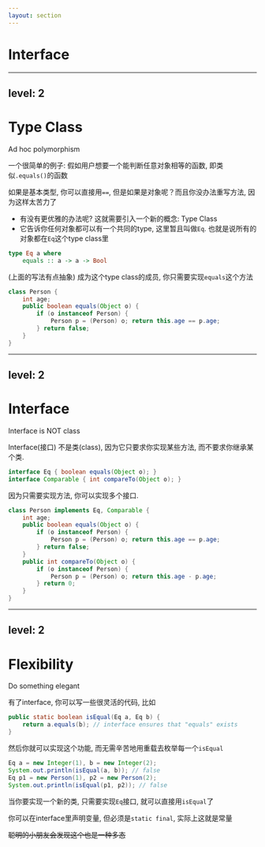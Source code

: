 ```yaml
---
layout: section
---
```

# Interface

---
level: 2
---
# Type Class
Ad hoc polymorphism

一个很简单的例子: 假如用户想要一个能判断任意对象相等的函数, 即类似`.equals()`的函数

如果是基本类型, 你可以直接用`==`, 但是如果是对象呢？而且你没办法重写方法, 因为这样太苦力了
- 有没有更优雅的办法呢? 这就需要引入一个新的概念: Type Class
- 它告诉你任何对象都可以有一个共同的type, 这里暂且叫做`Eq`. 也就是说所有的对象都在`Eq`这个type class里

```haskell
type Eq a where
    equals :: a -> a -> Bool
```

(上面的写法有点抽象) 成为这个type class的成员, 你只需要实现`equals`这个方法

```java
class Person {
    int age;
    public boolean equals(Object o) {
        if (o instanceof Person) {
            Person p = (Person) o; return this.age == p.age;
        } return false;
    }
}
```

---
level: 2
---
# Interface
Interface is NOT class

Interface(接口) 不是类(class), 因为它只要求你实现某些方法, 而不要求你继承某个类. 

```java
interface Eq { boolean equals(Object o); }
interface Comparable { int compareTo(Object o); }
```

因为只需要实现方法, 你可以实现多个接口.

```java
class Person implements Eq, Comparable {
    int age;
    public boolean equals(Object o) {
        if (o instanceof Person) {
            Person p = (Person) o; return this.age == p.age;
        } return false;
    }
    public int compareTo(Object o) {
        if (o instanceof Person) {
            Person p = (Person) o; return this.age - p.age;
        } return 0;
    }
}
```

---
level: 2
---
# Flexibility
Do something elegant

有了interface, 你可以写一些很灵活的代码, 比如

```java
public static boolean isEqual(Eq a, Eq b) {
    return a.equals(b); // interface ensures that "equals" exists
}
```

然后你就可以实现这个功能, 而无需辛苦地用重载去枚举每一个`isEqual`

```java
Eq a = new Integer(1), b = new Integer(2);
System.out.println(isEqual(a, b)); // false
Eq p1 = new Person(1), p2 = new Person(2);
System.out.println(isEqual(p1, p2)); // false
```

当你要实现一个新的类, 只需要实现`Eq`接口, 就可以直接用`isEqual`了

你可以在interface里声明变量, 但必须是`static final`, 实际上这就是常量

~~聪明的小朋友会发现这个也是一种多态~~
